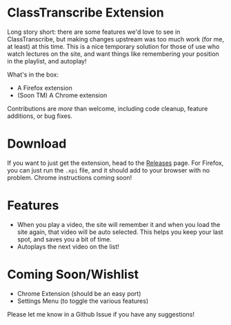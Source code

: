 # ClassTranscribe Extension

Long story short: there are some features we'd love to see in ClassTranscribe, but making changes
upstream was too much work (for me, at least) at this time. This is a nice temporary solution for
those of use who watch lectures on the site, and want things like remembering your position in the
playlist, and autoplay!

What's in the box:
 - A Firefox extension
 - (Soon TM) A Chrome extension

Contributions are _more_ than welcome, including code cleanup, feature additions, or bug fixes.

# Download
If you want to just get the extension, head to the [Releases](https://github.com/pattyjogal/classtranscrbe-ext)
page. For Firefox, you can just run the `.xpi` file, and it should add to your browser with no
problem. Chrome instructions coming soon!

# Features
 - When you play a video, the site will remember it and when you load the site again, that video
 will be auto selected. This helps you keep your last spot, and saves you a bit of time.
 - Autoplays the next video on the list!

# Coming Soon/Wishlist
 - Chrome Extension (should be an easy port)
 - Settings Menu (to toggle the various features)

Please let me know in a Github Issue if you have any suggestions!
